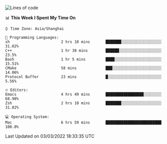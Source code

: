 <!--START_SECTION:waka-->
![Lines of code](https://img.shields.io/badge/From%20Hello%20World%20I%27ve%20Written-22%20Thousand%20lines%20of%20code-blue)

📊 **This Week I Spent My Time On** 

```text
⌚︎ Time Zone: Asia/Shanghai

💬 Programming Languages: 
sh                       2 hrs 10 mins       ███████░░░░░░░░░░░░░░░░░░   31.02% 
C++                      1 hr 38 mins        ██████░░░░░░░░░░░░░░░░░░░   23.5% 
Bash                     1 hr 5 mins         ████░░░░░░░░░░░░░░░░░░░░░   15.51% 
CMake                    58 mins             ███░░░░░░░░░░░░░░░░░░░░░░   14.06% 
Protocol Buffer          23 mins             █░░░░░░░░░░░░░░░░░░░░░░░░   5.56%

🔥 Editors: 
Emacs                    4 hrs 49 mins       █████████████████░░░░░░░░   68.98% 
Zsh                      2 hrs 10 mins       ███████░░░░░░░░░░░░░░░░░░   31.02%

💻 Operating System: 
Mac                      6 hrs 59 mins       █████████████████████████   100.0%

```


 Last Updated on 03/03/2022 18:33:35 UTC
<!--END_SECTION:waka-->
